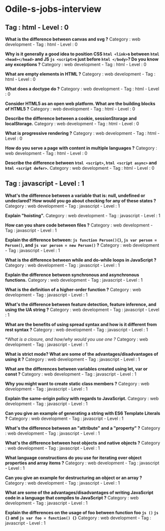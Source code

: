# Odile-s-jobs-interview

## Tag : html - Level : 0

**What is the difference between canvas and svg ?**
Category : web development - Tag : html - Level : 0

**Why is it generally a good idea to position CSS ```html <link>```s between ```html <head></head>``` and JS ```js <script>```s just before ```html </body>```? Do you know any exceptions ?**
Category : web development - Tag : html - Level : 0

**What are empty elements in HTML ?**
Category : web development - Tag : html - Level : 0

**What does a doctype do ?**
Category : web development - Tag : html - Level : 0

**Consider HTML5 as an open web platform. What are the building blocks of HTML5 ?**
Category : web development - Tag : html - Level : 0

**Describe the difference between a cookie, sessionStorage and localStorage.**
Category : web development - Tag : html - Level : 0

**What is progressive rendering ?**
Category : web development - Tag : html - Level : 0

**How do you serve a page with content in multiple languages ?**
Category : web development - Tag : html - Level : 0

**Describe the difference between ```html <script>```, ```html <script async>``` and ```html <script defer>```.**
Category : web development - Tag : html - Level : 0

## Tag : javascript - Level : 1

**What's the difference between a variable that is: null, undefined or undeclared? How would you go about checking for any of these states ?**
Category : web development - Tag : javascript - Level : 1

**Explain "hoisting".**
Category : web development - Tag : javascript - Level : 1

**How can you share code between files ?**
Category : web development - Tag : javascript - Level : 1

**Explain the difference between: ```js function Person(){}```, ```js var person = Person()```, and ```js var person = new Person()``` ?**
Category : web development - Tag : javascript - Level : 1

**What is the difference between while and do-while loops in JavaScript ?**
Category : web development - Tag : javascript - Level : 1

**Explain the difference between synchronous and asynchronous functions.**
Category : web development - Tag : javascript - Level : 1

**What is the definition of a higher-order function ?**
Category : web development - Tag : javascript - Level : 1

**What's the difference between feature detection, feature inference, and using the UA string ?**
Category : web development - Tag : javascript - Level : 1

**What are the benefits of using spread syntax and how is it different from rest syntax ?**
Category : web development - Tag : javascript - Level : 1

**What is a closure, and how/why would you use one ?*
Category : web development - Tag : javascript - Level : 1

**What is strict mode? What are some of the advantages/disadvantages of using it ?**
Category : web development - Tag : javascript - Level : 1

**What are the differences between variables created using let, var or const ?**
Category : web development - Tag : javascript - Level : 1

**Why you might want to create static class members ?**
Category : web development - Tag : javascript - Level : 1

**Explain the same-origin policy with regards to JavaScript.**
Category : web development - Tag : javascript - Level : 1

**Can you give an example of generating a string with ES6 Template Literals ?**
Category : web development - Tag : javascript - Level : 1

**What's the difference between an "attribute" and a "property" ?**
Category : web development - Tag : javascript - Level : 1

**What's the difference between host objects and native objects ?**
Category : web development - Tag : javascript - Level : 1

**What language constructions do you use for iterating over object properties and array items ?**
Category : web development - Tag : javascript - Level : 1

**Can you give an example for destructuring an object or an array ?**
Category : web development - Tag : javascript - Level : 1

**What are some of the advantages/disadvantages of writing JavaScript code in a language that compiles to JavaScript ?**
Category : web development - Tag : javascript - Level : 1

**Explain the differences on the usage of foo between function foo ```js ()``` ```js {}``` and ```js var foo = function() {}```**
Category : web development - Tag : javascript - Level : 1

